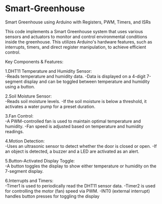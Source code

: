 # Smart-Greenhouse
Smart Greenhouse using Arduino with Registers, PWM, Timers, and ISRs

This code implements a Smart Greenhouse system that uses various sensors and actuators to monitor and control environmental conditions inside the greenhouse. This utilizes Arduino's hardware features, such as interrupts, timers, and direct register manipulation, to achieve efficient control.

Key Components & Features:

1.DHT11 Temperature and Humidity Sensor:  
-Reads temperature and humidity data.
-Data is displayed on a 4-digit 7-segment display and can be toggled between temperature and humidity using a button.

2.Soil Moisture Sensor:  
-Reads soil moisture levels.
-If the soil moisture is below a threshold, it activates a water pump for a preset duration.

3.Fan Control:  
-A PWM-controlled fan is used to maintain optimal temperature and humidity.
-Fan speed is adjusted based on temperature and humidity readings.

4.Motion Detection:  
-Uses an ultrasonic sensor to detect whether the door is closed or open.
-If an object is detected, a buzzer and a LED are activated as an alert.

5.Button-Activated Display Toggle:  
-A button toggles the display to show either temperature or humidity on the 7-segment display.

6.Interrupts and Timers:  
-Timer1 is used to periodically read the DHT11 sensor data.
-Timer2 is used for controlling the motor (fan) speed via PWM.
-INT0 (external interrupt) handles button presses for toggling the display
